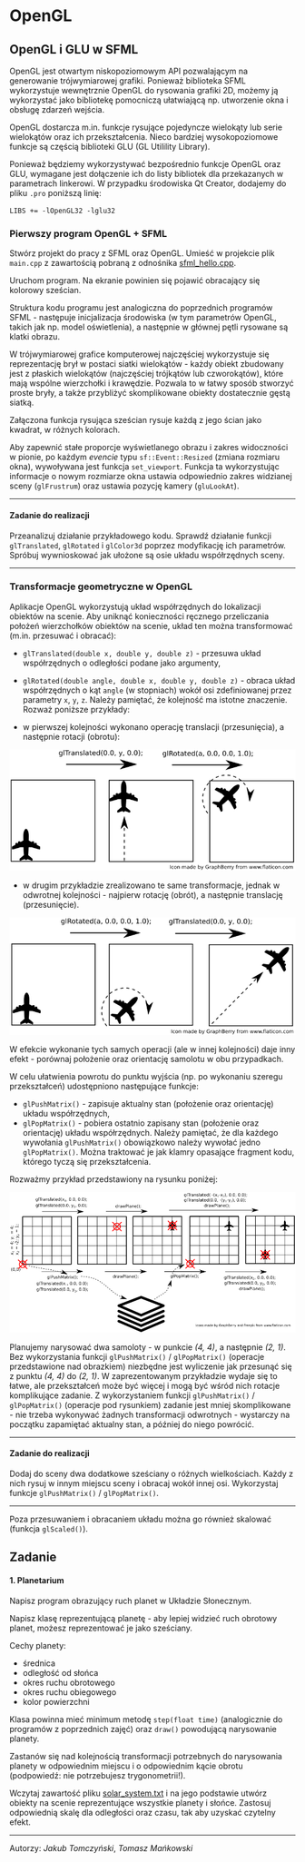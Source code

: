 OpenGL
=============

OpenGL i GLU w SFML
-------------------------------------------
OpenGL jest otwartym niskopoziomowym API pozwalającym na generowanie trójwymiarowej grafiki. Ponieważ biblioteka SFML wykorzystuje wewnętrznie OpenGL do rysowania grafiki 2D, możemy ją wykorzystać jako bibliotekę pomocniczą ułatwiającą np. utworzenie okna i obsługę zdarzeń wejścia.

OpenGL dostarcza m.in. funkcje rysujące pojedyncze wielokąty lub serie wielokątów oraz ich przekształcenia. Nieco bardziej wysokopoziomowe funkcje są częścią biblioteki GLU (GL Utilility Library).

Ponieważ będziemy wykorzystywać bezpośrednio funkcje OpenGL oraz GLU, wymagane jest dołączenie ich do listy bibliotek dla przekazanych w parametrach linkerowi. W przypadku środowiska Qt Creator, dodajemy do pliku `.pro` poniższą linię:

```
LIBS += -lOpenGL32 -lglu32
```

### Pierwszy program OpenGL + SFML

Stwórz projekt do pracy z SFML oraz OpenGL. Umieść w projekcie plik `main.cpp` z zawartością pobraną z odnośnika [sfml_hello.cpp](../resources/sfml_opengl.cpp).

Uruchom program. Na ekranie powinien się pojawić obracający się kolorowy sześcian.

Struktura kodu programu jest analogiczna do poprzednich programów SFML - następuje inicjalizacja środowiska (w tym parametrów OpenGL, takich jak np. model oświetlenia), a następnie w głównej pętli rysowane są klatki obrazu.

W trójwymiarowej grafice komputerowej najczęściej wykorzystuje się reprezentację brył w postaci siatki wielokątów - każdy obiekt zbudowany jest z płaskich wielokątów (najczęściej trójkątów lub czworokątów), które mają wspólne wierzchołki i krawędzie. Pozwala to w łatwy sposób stworzyć proste bryły, a także przybliżyć skomplikowane obiekty dostatecznie gęstą siatką.

Załączona funkcja rysująca sześcian rysuje każdą z jego ścian jako kwadrat, w różnych kolorach.

Aby zapewnić stałe proporcje wyświetlanego obrazu i zakres widoczności w pionie, po każdym *evencie* typu `sf::Event::Resized` (zmiana rozmiaru okna), wywoływana jest funkcja `set_viewport`. Funkcja ta wykorzystując informacje o nowym rozmiarze okna ustawia odpowiednio zakres widzianej sceny (`glFrustrum`) oraz ustawia pozycję kamery (`gluLookAt`).

---
#### Zadanie do realizacji
Przeanalizuj działanie przykładowego kodu. Sprawdź działanie funkcji `glTranslated`, `glRotated` i `glColor3d` poprzez modyfikację ich parametrów. Spróbuj wywnioskować jak ułożone są osie układu współrzędnych sceny. 

---

### Transformacje geometryczne w OpenGL

Aplikacje OpenGL wykorzystują układ współrzędnych do lokalizacji obiektów na scenie. Aby uniknąć konieczności ręcznego przeliczania położeń wierzchołków obiektów na scenie, układ ten można transformować (m.in. przesuwać i obracać):
* `glTranslated(double x, double y, double z)` - przesuwa układ współrzędnych o odległości podane jako argumenty,
* `glRotated(double angle, double x, double y, double z)` - obraca układ współrzędnych o kąt `angle` (w stopniach) wokół osi zdefiniowanej przez parametry `x`, `y`, `z`.
Należy pamiętać, że kolejność ma istotne znaczenie. Rozważ poniższe przykłady:

* w pierwszej kolejności wykonano operację translacji (przesunięcia), a następnie rotacji (obrotu):

![Translation then rotation](../images/lab_07_translation_rotation.png)

* w drugim przykładzie zrealizowano te same transformacje, jednak w odwrotnej kolejności - najpierw rotację (obrót), a następnie translację (przesunięcie).

![Rotation then translation](../images/lab_07_rotation_translation.png)

W efekcie wykonanie tych samych operacji (ale w innej kolejności) daje inny efekt - porównaj położenie oraz orientację samolotu w obu przypadkach.

W celu ułatwienia powrotu do punktu wyjścia (np. po wykonaniu szeregu przekształceń) udostępniono następujące funkcje:
* `glPushMatrix()` - zapisuje aktualny stan (położenie oraz orientację) układu współrzędnych,
* `glPopMatrix()` - pobiera ostatnio zapisany stan (położenie oraz orientację) układu współrzędnych.
Należy pamiętać, że dla każdego wywołania `glPushMatrix()` obowiązkowo należy wywołać jedno `glPopMatrix()`. Można traktować je jak klamry opasające fragment kodu, którego tyczą się przekształcenia.

Rozważmy przykład przedstawiony na rysunku poniżej:

![Rotation then translation](../images/lab_07_push_pop.png)

Planujemy narysować dwa samoloty - w punkcie *(4, 4)*, a następnie *(2, 1)*. Bez wykorzystania funkcji `glPushMatrix()` / `glPopMatrix()` (operacje przedstawione nad obrazkiem) niezbędne jest wyliczenie jak przesunąć się z punktu *(4, 4)* do *(2, 1)*. W zaprezentowanym przykładzie wydaje się to łatwe, ale przekształceń może być więcej i mogą być wśród nich rotacje komplikujące zadanie.
Z wykorzystaniem funkcji `glPushMatrix()` / `glPopMatrix()` (operacje pod rysunkiem) zadanie jest mniej skomplikowane - nie trzeba wykonywać żadnych transformacji odwrotnych - wystarczy na początku zapamiętać aktualny stan, a później do niego powrócić.

---
#### Zadanie do realizacji
Dodaj do sceny dwa dodatkowe sześciany o różnych wielkościach. Każdy z nich rysuj w innym miejscu sceny i obracaj wokół innej osi. Wykorzystaj funkcje `glPushMatrix()` / `glPopMatrix()`.

---

Poza przesuwaniem i obracaniem układu można go również skalować (funkcja `glScaled()`).


Zadanie
-----------
#### 1. Planetarium

Napisz program obrazujący ruch planet w Układzie Słonecznym.

Napisz klasę reprezentującą planetę - aby lepiej widzieć ruch obrotowy planet, możesz reprezentować je jako sześciany.

Cechy planety:

* średnica
* odległość od słońca
* okres ruchu obrotowego
* okres ruchu obiegowego
* kolor powierzchni

Klasa powinna mieć minimum metodę `step(float time)` (analogicznie do programów z poprzednich zajęć) oraz `draw()` powodującą narysowanie planety.

Zastanów się nad kolejnością transformacji potrzebnych do narysowania planety w odpowiednim miejscu i o odpowiednim kącie obrotu (podpowiedź: nie potrzebujesz trygonometrii!).

Wczytaj zawartość pliku [solar_system.txt](../resources/solar_system.txt) i na jego podstawie utwórz obiekty na scenie reprezentujące wszystkie planety i słońce. Zastosuj odpowiednią skalę dla odległości oraz czasu, tak aby uzyskać czytelny efekt.


***
Autorzy: *Jakub Tomczyński*, *Tomasz Mańkowski*
